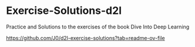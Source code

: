# Exercise-Solutions-d2l
Practice and Solutions to the exercises of the book Dive Into Deep Learning


https://github.com/J0/d2l-exercise-solutions?tab=readme-ov-file
